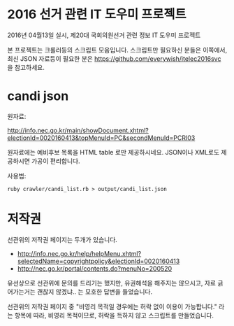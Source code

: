 # 2016 선거 관련 IT 도우미 프로젝트

2016년 04월13일 실시, 제20대 국회의원선거 관련 정보 IT 도우미 프로젝트

본 프로젝트는 크롤러등의 스크립트 모음입니다. 스크립트만 필요하신 분들은 이쪽에서, 
최신 JSON 자료등이 필요한 분은 https://github.com/everywish/itelec2016svc 을 참고하세요.

# candi json 

원자료:

http://info.nec.go.kr/main/showDocument.xhtml?electionId=0020160413&topMenuId=PC&secondMenuId=PCRI03

원자료에는 예비후보 목록을 HTML table 로만 제공하시네요.
JSON이나 XML로도 제공하시면 가공이 편리합니다.


사용법:

    ruby crawler/candi_list.rb > output/candi_list.json


# 저작권

선관위의 저작권 페이지는 두개가 있습니다.

- http://info.nec.go.kr/help/helpMenu.xhtml?selectedName=copyrightpolicy&electionId=0020160413
- http://nec.go.kr/portal/contents.do?menuNo=200520

유선상으로 선관위에 문의를 드리기는 했지만, 유권해석을 해주지는 않으시고, 자료 긁어가는거는 괜찮지 않겠냐.. 는 모호한 답변을 들었습니다.

선관위의 저작권 페이지 중 "비영리 목적일 경우에는 허락 없이 이용이 가능합니다." 라는 항목에 따라, 비영리 목적이므로, 허락을 득하지 않고 스크립트를 만들었습니다.
